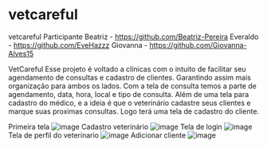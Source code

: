 # vetcareful
vetcareful
Participante
Beatriz - https://github.com/Beatriz-Pereira
Everaldo - https://github.com/EveHazzz
Giovanna - https://github.com/Giovanna-Alves15

VetCareful
Esse projeto é voltado a clínicas com o intuito de facilitar seu agendamento de consultas e cadastro de clientes. Garantindo assim mais organização para ambos os lados.
Com a tela de consulta temos a parte de agendamento, data, hora, local e tipo de consulta. Além de uma tela para cadastro do médico, e a ideia é que o veterinário cadastre seus clientes e marque suas proximas consultas. Logo terá uma tela de cadastro do cliente. 

Primeira tela
![image](https://user-images.githubusercontent.com/64507346/182973843-53596055-50dd-4d3a-91c7-581dce7fbac6.png)
Cadastro veterinário
![image](https://user-images.githubusercontent.com/64507346/182973965-80b313a9-d6a6-4584-a5b1-f53b149098d2.png)
Tela de login
![image](https://user-images.githubusercontent.com/64507346/182974004-44d9774e-e721-4606-97ea-c325e14e40b2.png)
Tela de perfil do veterinario
![image](https://user-images.githubusercontent.com/64507346/182974034-029fe3e8-9986-433f-ae06-8d759fcc00da.png)
Adicionar cliente
![image](https://user-images.githubusercontent.com/64507346/182974246-2c69cfb5-2e98-4dcf-b2d6-7cfb688bb34a.png)
